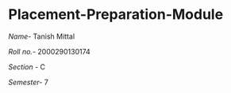 # Placement-Preparation-Module
*Name-* Tanish Mittal

*Roll no.-* 2000290130174

*Section -* C

*Semester-* 7
